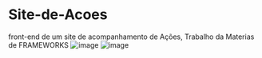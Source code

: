 # Site-de-Acoes
front-end de um site de acompanhamento de Ações, Trabalho da Materias de FRAMEWORKS 
![image](https://github.com/user-attachments/assets/b7f0cf96-1931-4f06-9ecc-b7df490281d9)
![image](https://github.com/user-attachments/assets/991b2721-3634-4fb3-a222-f7e6a3b1becb)


